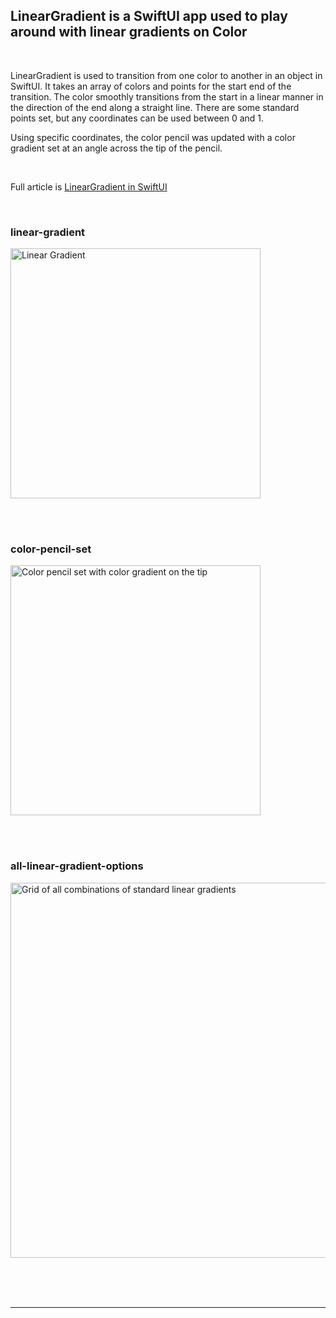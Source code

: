 ## LinearGradient is a SwiftUI app used to play around with linear gradients on Color


<BR>

LinearGradient is used to transition from one color to another in an object in
SwiftUI. It takes an array of colors and points for the start end of the transition.
The color smoothly transitions from the start in a linear manner in the direction of
the end along a straight line. There are some standard points set, but any
coordinates can be used between 0 and 1.

Using specific coordinates, the color pencil was updated with a color gradient set at
an angle across the tip of the pencil.


<BR>

Full article is <a href="https://swdevnotes.com/swift/2023/lineargradient-in-swiftui/" target="_blank">
LinearGradient in SwiftUI
</a>




<BR>


### linear-gradient
<img width="400" 
alt="Linear Gradient"
src="https://github.com/calleric/swift/blob/main/LinearGradient/images/linear-gradient.png">

<BR>



<BR>


### color-pencil-set
<img width="400" 
alt="Color pencil set with color gradient on the tip"
src="https://github.com/calleric/swift/blob/main/LinearGradient/images/color-pencil-set.png">

<BR>



<BR>


### all-linear-gradient-options
<img width="600" 
alt="Grid of all combinations of standard linear gradients"
src="https://github.com/calleric/swift/blob/main/LinearGradient/images/all-linear-gradient-options.png">

<BR>






<BR>
<BR>
<HR>
<BR>


